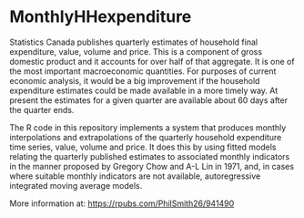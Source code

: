 # MonthlyHHexpenditure

Statistics Canada publishes quarterly estimates of household final expenditure, value, volume and price. This is a component of gross domestic product and it accounts for over half of that aggregate. It is one of the most important macroeconomic quantities. For purposes of current economic analysis, it would be a big improvement if the household expenditure estimates could be made available in a more timely way. At present the estimates for a given quarter are available about 60 days after the quarter ends. 

The R code in this repository implements a system that produces monthly interpolations and extrapolations of the quarterly household expenditure time series, value, volume and price. It does this by using fitted models relating the quarterly published estimates to associated monthly indicators in the manner proposed by Gregory Chow and A-L Lin in 1971, and, in cases where suitable monthly indicators are not available, autoregressive integrated moving average models.

More information at: https://rpubs.com/PhilSmith26/941490

